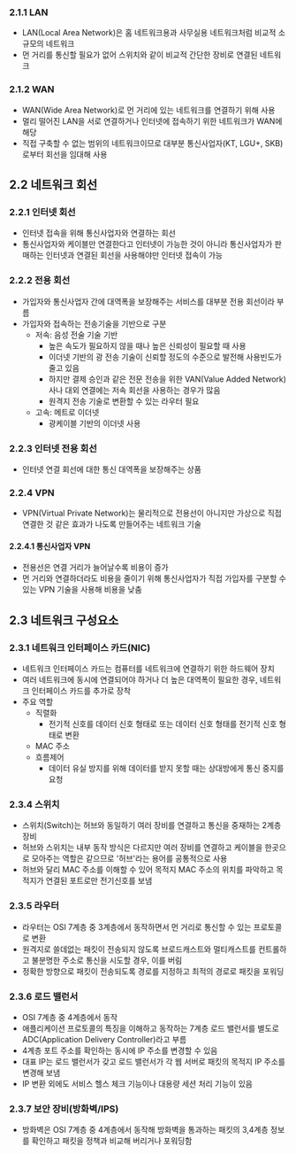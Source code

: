 ### 2.1.1 LAN

-   LAN(Local Area Network)은 홈 네트워크용과 사무실용 네트워크처럼 비교적 소규모의 네트워크
-   먼 거리를 통신할 필요가 없어 스위치와 같이 비교적 간단한 장비로 연결된 네트워크

### 2.1.2 WAN

-   WAN(Wide Area Network)로 먼 거리에 있는 네트워크를 연결하기 위해 사용
-   멀리 떨어진 LAN을 서로 연결하거나 인터넷에 접속하기 위한 네트워크가 WAN에 해당
-   직접 구축할 수 없는 범위의 네트워크이므로 대부분 통신사업자(KT, LGU+, SKB)로부터 회선을 임대해 사용

## 2.2 네트워크 회선

### 2.2.1 인터넷 회선

-   인터넷 접속을 위해 통신사업자와 연결하는 회선
-   통신사업자와 케이블만 연결한다고 인터넷이 가능한 것이 아니라 통신사업자가 판매하는 인터넷과 연결된 회선을 사용해야만 인터넷 접속이 가능

### 2.2.2 전용 회선

-   가입자와 통신사업자 간에 대역폭을 보장해주는 서비스를 대부분 전용 회선이라 부름
-   가입자와 접속하는 전송기술을 기반으로 구분
    -   저속: 음성 전술 기술 기반
        -   높은 속도가 필요하지 않을 때나 높은 신뢰성이 필요할 때 사용
        -   이더넷 기반의 광 전송 기술이 신뢰할 정도의 수준으로 발전해 사용빈도가 줄고 있음
        -   하지만 결제 승인과 같은 전문 전송을 위한 VAN(Value Added Network)사나 대외 연결에는 저속 회선을 사용하는 경우가 많음
        -   원격지 전송 기술로 변환할 수 있는 라우터 필요
    -   고속: 메트로 이더넷
        -   광케이블 기반의 이더넷 사용

### 2.2.3 인터넷 전용 회선

-   인터넷 연결 회선에 대한 통신 대역폭을 보장해주는 상품

### 2.2.4 VPN

-   VPN(Virtual Private Network)는 물리적으로 전용선이 아니지만 가상으로 직접 연결한 것 같은 효과가 나도록 만들어주는 네트워크 기술

#### 2.2.4.1 통신사업자 VPN

-   전용선은 연결 거리가 늘어날수록 비용이 증가
-   먼 거리와 연결하더라도 비용을 줄이기 위해 통신사업자가 직접 가입자를 구분할 수 있는 VPN 기술을 사용해 비용을 낮춤

## 2.3 네트워크 구성요소

### 2.3.1 네트워크 인터페이스 카드(NIC)

-   네트워크 인터페이스 카드는 컴퓨터를 네트워크에 연결하기 위한 하드웨어 장치
-   여러 네트워크에 동시에 연결되어야 하거나 더 높은 대역폭이 필요한 경우, 네트워크 인터페이스 카드를 추가로 장착
-   주요 역할
    -   직렬화
        -   전기적 신호를 데이터 신호 형태로 또는 데이터 신호 형태를 전기적 신호 형태로 변환
    -   MAC 주소
    -   흐름제어
        -   데이터 유실 방지를 위해 데이터를 받지 못할 때는 상대방에게 통신 중지를 요청

### 2.3.4 스위치

-   스위치(Switch)는 허브와 동일하기 여러 장비를 연결하고 통신을 중재하는 2계층 장비
-   허브와 스위치는 내부 동작 방식은 다르지만 여러 장비를 연결하고 케이블을 한곳으로 모아주는 역할은 같으므로 '허브'라는 용어를 공통적으로 사용
-   허브와 달리 MAC 주소를 이해할 수 있어 목적지 MAC 주소의 위치를 파악하고 목적지가 연결된 포트로만 전기신호를 보냄

### 2.3.5 라우터

-   라우터는 OSI 7계층 중 3계층에서 동작하면서 먼 거리로 통신할 수 있는 프로토콜로 변환
-   원격지로 쓸데없는 패킷이 전송되지 않도록 브로드캐스트와 멀티캐스트를 컨트롤하고 불분명한 주소로 통신을 시도할 경우, 이를 버림
-   정확한 방향으로 패킷이 전송되도록 경로를 지정하고 최적의 경로로 패킷을 포워딩

### 2.3.6 로드 밸런서

-   OSI 7계층 중 4계층에서 동작
-   애플리케이션 프로토콜의 특징을 이해하고 동작하는 7계층 로드 밸런서를 별도로 ADC(Application Delivery Controller)라고 부름
-   4계층 포트 주소를 확인하는 동시에 IP 주소를 변경할 수 있음
-   대표 IP는 로드 밸런서가 갖고 로드 밸런서가 각 웹 서버로 패킷의 목적지 IP 주소를 변경해 보냄
-   IP 변환 외에도 서비스 헬스 체크 기능이나 대용량 세션 처리 기능이 있음

### 2.3.7 보안 장비(방화벽/IPS)

-   방화벽은 OSI 7계층 중 4계층에서 동작해 방화벽을 통과하는 패킷의 3,4계층 정보를 확인하고 패킷을 정책과 비교해 버리거나 포워딩함
